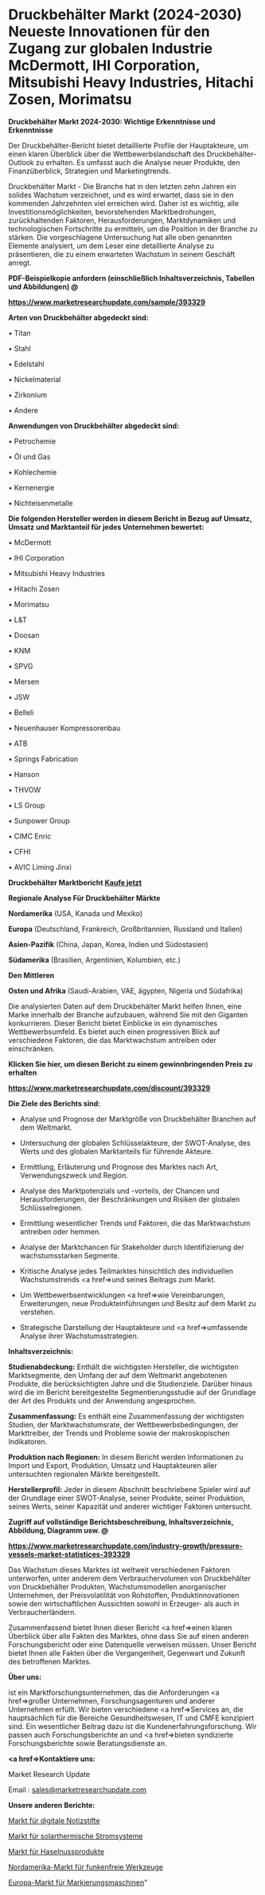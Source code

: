 # Druckbehälter Markt (2024-2030) Neueste Innovationen für den Zugang zur globalen Industrie McDermott, IHI Corporation, Mitsubishi Heavy Industries, Hitachi Zosen, Morimatsu

<strong>Druckbehälter Markt 2024-2030: Wichtige Erkenntnisse und Erkenntnisse</strong>

Der Druckbehälter-Bericht bietet detaillierte Profile der Hauptakteure, um einen klaren Überblick über die Wettbewerbslandschaft des Druckbehälter-Outlook zu erhalten. Es umfasst auch die Analyse neuer Produkte, den Finanzüberblick, Strategien und Marketingtrends.

Druckbehälter Markt - Die Branche hat in den letzten zehn Jahren ein solides Wachstum verzeichnet, und es wird erwartet, dass sie in den kommenden Jahrzehnten viel erreichen wird. Daher ist es wichtig, alle Investitionsmöglichkeiten, bevorstehenden Marktbedrohungen, zurückhaltenden Faktoren, Herausforderungen, Marktdynamiken und technologischen Fortschritte zu ermitteln, um die Position in der Branche zu stärken. Die vorgeschlagene Untersuchung hat alle oben genannten Elemente analysiert, um dem Leser eine detaillierte Analyse zu präsentieren, die zu einem erwarteten Wachstum in seinem Geschäft anregt.



<strong><b>PDF-Beispielkopie anfordern (einschließlich Inhaltsverzeichnis, Tabellen und Abbildungen) @ </b></strong>

<strong><a href=https://www.marketresearchupdate.com/sample/393329>

<strong>https://www.marketresearchupdate.com/sample/393329</u></a></strong></strong>



<strong>Arten von Druckbehälter abgedeckt sind:</strong>

• Titan

• Stahl

• Edelstahl

• Nickelmaterial

• Zirkonium

• Andere



<strong>Anwendungen von Druckbehälter abgedeckt sind:</strong>

• Petrochemie

• Öl und Gas

• Kohlechemie

• Kernenergie

• Nichteisenmetalle



<strong>Die folgenden Hersteller werden in diesem Bericht in Bezug auf Umsatz, Umsatz und Marktanteil für jedes Unternehmen bewertet:</strong>

• McDermott

• IHI Corporation

• Mitsubishi Heavy Industries

• Hitachi Zosen

• Morimatsu

• L&T

• Doosan

• KNM

• SPVG

• Mersen

• JSW

• Belleli

• Neuenhauser Kompressorenbau

• ATB

• Springs Fabrication

• Hanson

• THVOW

• LS Group

• Sunpower Group

• CIMC Enric

• CFHI

• AVIC Liming Jinxi



<strong>Druckbehälter Marktbericht <a href=https://www.marketresearchupdate.com/buynow/393329>Kaufe jetzt</a></strong>



<strong>Regionale Analyse Für Druckbehälter Märkte</strong>



<strong>Nordamerika</strong> (USA, Kanada und Mexiko)



<strong>Europa</strong> (Deutschland, Frankreich, Großbritannien, Russland und Italien)



<strong>Asien-Pazifik</strong> (China, Japan, Korea, Indien und Südostasien)



<strong>Südamerika</strong> (Brasilien, Argentinien, Kolumbien, etc.)



<strong>Den Mittleren</strong> 

<strong>Osten und Afrika</strong> (Saudi-Arabien, VAE, ägypten, Nigeria und Südafrika)

Die analysierten Daten auf dem Druckbehälter Markt helfen Ihnen, eine Marke innerhalb der Branche aufzubauen, während Sie mit den Giganten konkurrieren. Dieser Bericht bietet Einblicke in ein dynamisches Wettbewerbsumfeld. Es bietet auch einen progressiven Blick auf verschiedene Faktoren, die das Marktwachstum antreiben oder einschränken.



<strong>Klicken Sie hier, um diesen Bericht zu einem gewinnbringenden Preis zu erhalten
</strong>

<strong><a href=https://www.marketresearchupdate.com/discount/393329>https://www.marketresearchupdate.com/discount/393329</b></u></strong></a>



<strong>Die Ziele des Berichts sind:</strong>

- Analyse und Prognose der Marktgröße von Druckbehälter Branchen auf dem Weltmarkt.

- Untersuchung der globalen Schlüsselakteure, der SWOT-Analyse, des Werts und des globalen Marktanteils für führende Akteure.

- Ermittlung, Erläuterung und Prognose des Marktes nach Art, Verwendungszweck und Region.

- Analyse des Marktpotenzials und -vorteils, der Chancen und Herausforderungen, der Beschränkungen und Risiken der globalen Schlüsselregionen.

- Ermittlung wesentlicher Trends und Faktoren, die das Marktwachstum antreiben oder hemmen.

- Analyse der Marktchancen für Stakeholder durch Identifizierung der wachstumsstarken Segmente.

- Kritische Analyse jedes Teilmarktes hinsichtlich des individuellen Wachstumstrends <a href=>und</a> seines Beitrags zum Markt.

- Um Wettbewerbsentwicklungen <a href=>wie</a> Vereinbarungen, Erweiterungen, neue Produkteinführungen und Besitz auf dem Markt zu verstehen.

- Strategische Darstellung der Hauptakteure und <a href=>umfas</a>sende Analyse ihrer Wachstumsstrategien.



<strong>Inhaltsverzeichnis:</strong>



<strong>Studienabdeckung:</strong> Enthält die wichtigsten Hersteller, die wichtigsten Marktsegmente, den Umfang der auf dem Weltmarkt angebotenen Produkte, die berücksichtigten Jahre und die Studienziele. Darüber hinaus wird die im Bericht bereitgestellte Segmentierungsstudie auf der Grundlage der Art des Produkts und der Anwendung angesprochen.



<strong>Zusammenfassung:</strong> Es enthält eine Zusammenfassung der wichtigsten Studien, der Marktwachstumsrate, der Wettbewerbsbedingungen, der Markttreiber, der Trends und Probleme sowie der makroskopischen Indikatoren.



<strong>Produktion nach Regionen:</strong> In diesem Bericht werden Informationen zu Import und Export, Produktion, Umsatz und Hauptakteuren aller untersuchten regionalen Märkte bereitgestellt.



<strong>Herstellerprofil:</strong> Jeder in diesem Abschnitt beschriebene Spieler wird auf der Grundlage einer SWOT-Analyse, seiner Produkte, seiner Produktion, seines Werts, seiner Kapazität und anderer wichtiger Faktoren untersucht.



<strong><b>Zugriff auf vollständige Berichtsbeschreibung, Inhaltsverzeichnis, Abbildung, Diagramm usw. @ </b></strong>

<strong><a href=https://www.marketresearchupdate.com/industry-growth/pressure-vessels-market-statistices-393329>https://www.marketresearchupdate.com/industry-growth/pressure-vessels-market-statistices-393329</a></strong>

Das Wachstum dieses Marktes ist weltweit verschiedenen Faktoren unterworfen, unter anderem dem Verbrauchervolumen von Druckbehälter von Druckbehälter Produkten, Wachstumsmodellen anorganischer Unternehmen, der Preisvolatilität von Rohstoffen, Produktinnovationen sowie den wirtschaftlichen Aussichten sowohl in Erzeuger- als auch in Verbraucherländern.

Zusammenfassend bietet Ihnen dieser Bericht <a href=>einen</a> klaren Überblick über alle Fakten des Marktes, ohne dass Sie auf einen anderen Forschungsbericht oder eine Datenquelle verweisen müssen. Unser Bericht bietet Ihnen alle Fakten über die Vergangenheit, Gegenwart und Zukunft des betroffenen Marktes.



<strong>Über uns:</strong>

 ist ein Marktforschungsunternehmen, das die Anforderungen <a href=>großer</a> Unternehmen, Forschungsagenturen und anderer Unternehmen erfüllt. Wir bieten verschiedene <a href=>Services</a> an, die hauptsächlich für die Bereiche Gesundheitswesen, IT und CMFE konzipiert sind. Ein wesentlicher Beitrag dazu ist die Kundenerfahrungsforschung. Wir passen auch Forschungsberichte an und <a href=>bieten</a> syndizierte Forschungsberichte sowie Beratungsdienste an.



<strong><a href=>Kontaktiere uns:</a></strong>

Market Research Update

Email : sales@marketresearchupdate.com



<strong>Unsere anderen Berichte:</strong>

<a href=https://www.linkedin.com/pulse/digital-notes-pen-market-opportunities>Markt für digitale Notizstifte</a>

<a href=https://www.linkedin.com/pulse/solar-thermal-power-system-market-size-share>Markt für solarthermische Stromsysteme</a>

<a href=https://www.linkedin.com/pulse/hazelnut-products-market-analysis-segment-region>Markt für Haselnussprodukte</a>

<a href=https://www.linkedin.com/pulse/north-america-non-sparking-tools-market-2023>Nordamerika-Markt für funkenfreie Werkzeuge</a>

<a href=https://www.linkedin.com/pulse/europe-line-striping-machines-market-2023-current-future>Europa-Markt für Markierungsmaschinen</a>"
